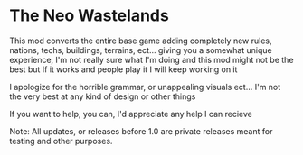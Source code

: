 # The Neo Wastelands
This mod converts the entire base game adding completely new rules, nations, techs, buildings, terrains, ect... giving you a somewhat unique experience, I'm not really sure what I'm doing and this mod might not be the best but If it works and people play it I will keep working on it

I apologize for the horrible grammar, or unappealing visuals ect... I'm not the very best at any kind of design or other things 

If you want to help, you can, I'd appreciate any help I can recieve 

Note:
All updates, or releases before 1.0 are private releases meant for testing and other purposes. 
